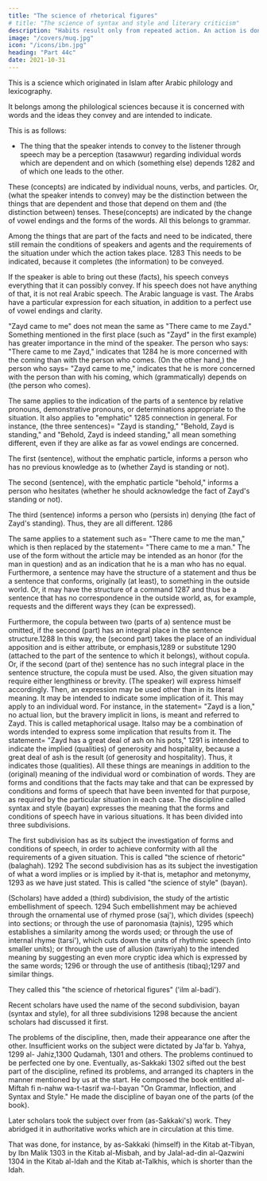 ```yaml
---
title: "The science of rhetorical figures"
# title: "The science of syntax and style and literary criticism"
description: "Habits result only from repeated action. An action is done first once"
image: "/covers/muq.jpg"
icon: "/icons/ibn.jpg"
heading: "Part 44c"
date: 2021-10-31
---
```




This is a science which originated in Islam after Arabic philology and lexicography. 

It belongs among the philological sciences because it is concerned with words and the ideas they convey and are intended to indicate. 

This is as follows:
- The thing that the speaker intends to convey to the listener through speech may be a perception (tasawwur) regarding individual words which are dependent and on which (something else) depends 1282 and of which one leads to the other.

These (concepts) are indicated by individual nouns, verbs, and particles. Or, (what
the speaker intends to convey) may be the distinction between the things that are
dependent and those that depend on them and (the distinction between) tenses. These(concepts) are indicated by the change of vowel endings and the forms of the words.
All this belongs to grammar.

Among the things that are part of the facts and need to be indicated, there still remain the conditions of speakers and agents and the requirements of the situation under which the action takes place. 1283 This needs to be indicated, because
it completes (the information) to be conveyed. 

If the speaker is able to bring out these (facts), his speech conveys everything that it can possibly convey. If his speech
does not have anything of that, it is not real Arabic speech. The Arabic language is
vast. The Arabs have a particular expression for each situation, in addition to a
perfect use of vowel endings and clarity.

"Zayd came to me" does not mean the same as "There came to me Zayd." Something mentioned in the first place (such as "Zayd" in the first example) has greater importance in the mind of the speaker. The person who says:
"There came to me Zayd," indicates that 1284 he is more concerned with the coming
than with the person who comes. (On the other hand,) the person who says= "Zayd
came to me," indicates that he is more concerned with the person than with his
coming, which (grammatically) depends on (the person who comes).

The same applies to the indication of the parts of a sentence by relative pronouns, demonstrative pronouns, or determinations appropriate to the situation. It also applies to "emphatic" 1285 connection in general. For instance, (the three
sentences)= "Zayd is standing," "Behold, Zayd is standing," and "Behold, Zayd is
indeed standing," all mean something different, even if they are alike as far as vowel
endings are concerned. 

The first (sentence), without the emphatic particle, informs a person who has no previous knowledge as to (whether Zayd is standing or not). 

The second (sentence), with the emphatic particle "behold," informs a person who hesitates (whether he should acknowledge the fact of Zayd's standing or not). 


The third (sentence) informs a person who (persists in) denying (the fact of Zayd's standing). Thus, they are all different. 1286

The same applies to a statement such as= "There came to me the man," which
is then replaced by the statement= "There came to me a man." The use of the form
without the article may be intended as an honor (for the man in question) and as an
indication that he is a man who has no equal.
Furthermore, a sentence may have the structure of a statement and thus be a
sentence that conforms, originally (at least), to something in the outside world. Or, it
may have the structure of a command 1287 and thus be a sentence that has no
correspondence in the outside world, as, for example, requests and the different
ways they (can be expressed).

Furthermore, the copula between two (parts of a) sentence must be omitted,
if the second (part) has an integral place in the sentence structure.1288 In this way,
the (second part) takes the place of an individual apposition and is either attribute, or
emphasis,1289 or substitute 1290 (attached to the part of the sentence to which it
belongs), without copula. Or, if the second (part of the) sentence has no such
integral place in the sentence structure, the copula must be used.
Also, the given situation may require either lengthiness or brevity. (The
speaker) will express himself accordingly.
Then, an expression may be used other than in its literal meaning. It may be
intended to indicate some implication of it. This may apply to an individual word.
For instance, in the statement= "Zayd is a lion," no actual lion, but the bravery
implicit in lions, is meant and referred to Zayd. This is called metaphorical usage. Italso may be a combination of words intended to express some implication that
results from it. The statement= "Zayd has a great deal of ash on his pots," 1291 is
intended to indicate the implied (qualities) of generosity and hospitality, because a
great deal of ash is the result (of generosity and hospitality). Thus, it indicates those
(qualities). All these things are meanings in addition to the (original) meaning of the
individual word or combination of words. They are forms and conditions that the
facts may take and that can be expressed by conditions and forms of speech that
have been invented for that purpose, as required by the particular situation in each
case.
The discipline called syntax and style (bayan) expresses the meaning that the
forms and conditions of speech have in various situations. It has been divided into
three subdivisions.

The first subdivision has as its subject the investigation of forms and
conditions of speech, in order to achieve conformity with all the requirements of a
given situation. This is called "the science of rhetoric" (balaghah). 1292
The second subdivision has as its subject the investigation of what a word
implies or is implied by it-that is, metaphor and metonymy, 1293 as we have just
stated. This is called "the science of style" (bayan).

(Scholars) have added a (third) subdivision, the study of the artistic embellishment of speech. 1294 Such embellishment may be achieved through the ornamental use of rhymed prose (saj'), which divides (speech) into sections; or
through the use of paronomasia (tajnis), 1295 which establishes a similarity among
the words used; or through the use of internal rhyme (tarsi'), which cuts down the
units of rhythmic speech (into smaller units); or through the use of allusion
(tawriyah) to the intended meaning by suggesting an even more cryptic idea which
is expressed by the same words; 1296 or through the use of antithesis (tibaq);1297
and similar things. 

They called this "the science of rhetorical figures" ('ilm al-badi'). 

Recent scholars have used the name of the second subdivision, bayan
(syntax and style), for all three subdivisions 1298 because the ancient scholars had
discussed it first.

The problems of the discipline, then, made their appearance one after the
other. Insufficient works on the subject were dictated by Ja'far b. Yahya, 1299 al-
Jahiz,1300 Qudamah, 1301 and others. The problems continued to be perfected one
by one. Eventually, as-Sakkaki 1302 sifted out the best part of the discipline, refined
its problems, and arranged its chapters in the manner mentioned by us at the start.
He composed the book entitled al-Miftah fi n-nahw wa-t-tasrif wa-l-bayan "On
Grammar, Inflection, and Syntax and Style." He made the discipline of bayan one
of the parts (of the book). 

Later scholars took the subject over from (as-Sakkaki's) work. They abridged it in authoritative works which are in circulation at this time. 

That was done, for instance, by as-Sakkaki (himself) in the Kitab at-Tibyan, by Ibn Malik 1303 in the Kitab al-Misbah, and by Jalal-ad-din al-Qazwini 1304 in the Kitab al-Idah and the Kitab at-Talkhis, which is shorter than the Idah.

